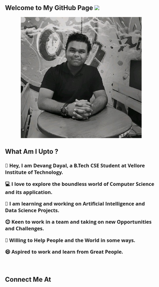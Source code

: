 ## Welcome to My GitHub Page <img src="https://raw.githubusercontent.com/MartinHeinz/MartinHeinz/master/wave.gif" width="30px">


<div align="center">
  <img  src="images/DCD.jpeg" alt="DevangDayal" class="rounded" width=400px></img>
</div>

## What Am I Upto ?

<div>
 <font face="Open Sans">
 <h3>
  <p>👋 Hey, I am Devang Dayal, a B.Tech CSE Student at Vellore Institute of Technology.</p>
  <p>💻 I love to explore the boundless world of Computer Science and its application.</p>
  <p>💬 I am learning and working on Artificial Intelligence and Data Science Projects.</p>
  <p>😊 Keen to work in a team and taking on new Opportunities and Challenges. </p>
  <p>🌳 Willing to Help People and the World in some ways.</p>
  <p>😄 Aspired to work and learn from Great People.</p>
<br>  
 </h3>
 </font>
</div>

## Connect Me At

